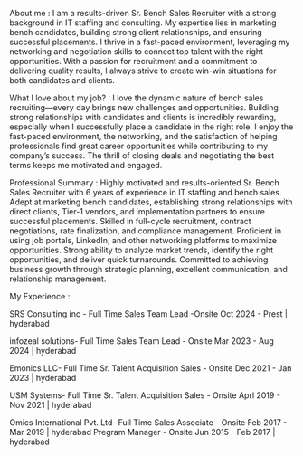 About me : 
I am a results-driven Sr. Bench Sales Recruiter with a strong background in IT staffing and consulting. My expertise lies in marketing bench candidates, building strong client relationships, and ensuring successful placements. I thrive in a fast-paced environment, leveraging my networking and negotiation skills to connect top talent with the right opportunities. With a passion for recruitment and a commitment to delivering quality results, I always strive to create win-win situations for both candidates and clients.

What I love about my job? :
I love the dynamic nature of bench sales recruiting—every day brings new challenges and opportunities. Building strong relationships with candidates and clients is incredibly rewarding, especially when I successfully place a candidate in the right role. I enjoy the fast-paced environment, the networking, and the satisfaction of helping professionals find great career opportunities while contributing to my company’s success. The thrill of closing deals and negotiating the best terms keeps me motivated and engaged.

Professional Summary : 
Highly motivated and results-oriented Sr. Bench Sales Recruiter with 6 years of experience in IT staffing and bench sales. Adept at marketing bench candidates, establishing strong relationships with direct clients, Tier-1 vendors, and implementation partners to ensure successful placements. Skilled in full-cycle recruitment, contract negotiations, rate finalization, and compliance management. Proficient in using job portals, LinkedIn, and other networking platforms to maximize opportunities. Strong ability to analyze market trends, identify the right opportunities, and deliver quick turnarounds. Committed to achieving business growth through strategic planning, excellent communication, and relationship management.

My Experience :

SRS Consulting inc - Full Time
Sales Team Lead -Onsite
Oct 2024 - Prest | hyderabad

infozeal solutions- Full Time
Sales Team Lead  -  Onsite
Mar 2023 - Aug 2024 | hyderabad

Emonics LLC- Full Time
Sr. Talent Acquisition Sales  -  Onsite
Dec 2021 - Jan 2023 | hyderabad

USM Systems- Full Time
Sr. Talent Acquisition Sales  -  Onsite
Aprl 2019 - Nov 2021 | hyderabad

Omics International Pvt. Ltd- Full Time
Sales Associate -  Onsite
Feb 2017 - Mar 2019 | hyderabad
Pregram Manager  -  Onsite
Jun 2015 - Feb 2017 | hyderabad
